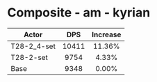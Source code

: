 # Composite - am - kyrian
| Actor | DPS | Increase |
|---|:---:|:---:|
|T28-2_4-set|10411|11.36%|
|T28-2-set|9754|4.33%|
|Base|9348|0.00%|
